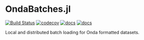 # OndaBatches.jl

[![Build Status](https://github.com/beacon-biosignals/OndaBatches.jl/actions/workflows/CI.yml/badge.svg?branch=main)](https://github.com/beacon-biosignals/OndaBatches.jl/actions/workflows/CI.yml?query=branch%3Amain)
[![codecov](https://codecov.io/gh/beacon-biosignals/OndaBatches.jl/branch/main/graph/badge.svg)](https://codecov.io/gh/beacon-biosignals/OndaBatches.jl)
[![docs](https://img.shields.io/badge/docs-stable-blue.svg)](https://beacon-biosignals.github.io/OndaBatches.jl/stable)
[![docs](https://img.shields.io/badge/docs-dev-blue.svg)](https://beacon-biosignals.github.io/OndaBatches.jl/dev)

Local and distributed batch loading for Onda formatted datasets.
